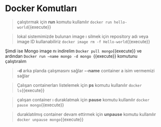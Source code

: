 # Docker Komutları

>çalıştırmak için **run** komutu kullanılır
`docker run hello-world`{{execute}}

>lokal sistemimizde bulunan image ı silmek için repository adı veya image ID kullanabiliriz
`docker image rm -f Hello-world`{{execute}}

Şimdi ise Mongo image nı indirelim `Docker pull mongo`{{execute}} ve ardından `Docker run –name mongo -d mongo `{{execute}} komutunu çalıştıralım
>**-d** arka planda çalışmasını sağlar
>**--name** container a isim vermemizi sağlar

>Çalışan containerları listelemek için **ps** komutu kullanılır
`docker ls`{{execute}}

>çalışan container ı duraklatmak için **pause** komutu kullanılır
`docker pause mongo`{{execute}}

>duraklatılmış container devam ettirmek için **unpause** komutu kullanılır
`docker unpause mongo`{{execute}}
